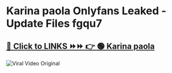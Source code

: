 
 # Karina paola Onlyfans Leaked - Update Files fgqu7

## <h2><a href="https://clipsfans.com/Karina_paola&ref=git">🔗 Click to LINKS ⏩⏩ 👉 🟢 Karina paola </a></h2>

<a href="https://clipsfans.com/Karina_paola&ref=git" rel="nofollow" data-target="animated-image.originalLink"><img src="https://i.ibb.co.com/xMMVF88/686577567.gif" alt="Viral Video Original" style="max-width: 100%; display: inline-block;" data-target="animated-image.originalImage"></a>

